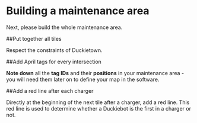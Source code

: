 # Building a maintenance area

Next, please build the whole maintenance area.

##Put together all tiles

Respect the constraints of Duckietown.

##Add April tags for every intersection

**Note down** all the **tag IDs** and their **positions** in your maintenance area - you will need them later on to define your map in the software.

##Add a red line after each charger

Directly at the beginning of the next tile after a charger, add a red line. This red line is used to determine whether a Duckiebot is the first in a charger or not.
